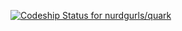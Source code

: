 [ ![Codeship Status for
nurdgurls/quark](https://www.codeship.io/projects/1feb8110-0899-0132-0f00-66f03eb5f483/status)](https://www.codeship.io/projects/31381)
